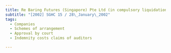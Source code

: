 ```yaml
---
title: Re Baring Futures (Singapore) Pte Ltd (in compulsory liquidation) and another action 
subtitle: "[2002] SGHC 15 / 28\_January\_2002"
tags:
  - Companies
  - Schemes of arrangement
  - Approval by court
  - Indemnity costs claims of auditors

---
```


